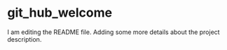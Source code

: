 # git_hub_welcome
I am editing the README file. Adding some more details about the project description.
